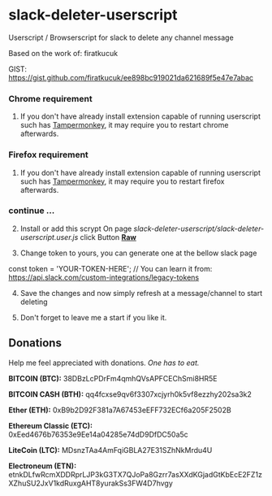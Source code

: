 
# slack-deleter-userscript
Userscript / Browserscript for slack to delete any channel message

Based on the work of: firatkucuk

GIST: https://gist.github.com/firatkucuk/ee898bc919021da621689f5e47e7abac

### Chrome requirement

1. If you don't have already install extension capable of running userscript such has [Tampermonkey](https://chrome.google.com/webstore/detail/tampermonkey/dhdgffkkebhmkfjojejmpbldmpobfkfo?hl=en), it may require you to restart chrome afterwards.

### Firefox requirement

1. If you don't have already install extension capable of running userscript such has [Tampermonkey](https://addons.mozilla.org/pt-PT/firefox/addon/tampermonkey/), it may require you to restart firefox afterwards.

### continue ...

2. Install or add this scrypt
On page *slack-deleter-userscript/slack-deleter-userscript.user.js* click Button [**Raw**](https://github.com/etnepres/slack-deleter-userscript/raw/master/slack-deleter-userscript.user.js)

3. Change token to yours, you can generate one at the bellow slack page

const token = 'YOUR-TOKEN-HERE'; // You can learn it from: https://api.slack.com/custom-integrations/legacy-tokens

4. Save the changes and now simply refresh at a message/channel to start deleting 

5. Don't forget to leave me a start if you like it.

## **Donations**
Help me feel appreciated with donations. *One has to eat.*

**BITCOIN (BTC):** 38DBzLcPDrFm4qmhQVsAPFCEChSmi8HR5E

**BITCOIN CASH (BTH):** qq4fcxse9qv6f3307xcjyrh0k5vf8ezzhy202sa3k2

**Ether (ETH):** 0xB9b2D92F381a7A67453eEFF732ECf6a205F2502B

**Ethereum Classic (ETC):** 0xEed4676b76353e9Ee14a04285e74dD9DfDC50a5c

**LiteCoin (LTC):** MDsnzTAa4AmFqiGBLA27E31SZhNkMrdu4U

**Electroneum (ETN):** etnkDLfwRcmXDDRprLJP3kG3TX7QJoPa8Gzrr7asXXdKGjadGtKbEcE2FZ1zXZhuSU2JxV1kdRuxgAHT8yurakSs3FW4D7hvgy
